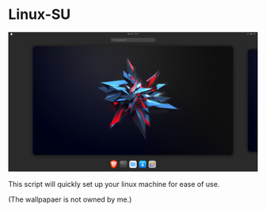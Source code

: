 # Linux-SU

![alt text](https://raw.githubusercontent.com/STRTSNM/linux-quick-setup/main/ss.png)

This script will quickly set up your linux machine for ease of use.

(The wallpapaer is not owned by me.)
